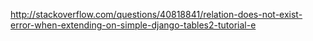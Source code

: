 http://stackoverflow.com/questions/40818841/relation-does-not-exist-error-when-extending-on-simple-django-tables2-tutorial-e